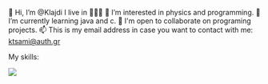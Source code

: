 👋 Hi, I’m @Klajdi
I live in 📍🇬🇷
👀 I’m interested in physics and programming.
🌱 I’m currently learning java and c.
💞️ I'm open to collaborate on programing projects.
📫 This is my email address in case you want to contact with me: ktsami@auth.gr
<br>
<p>My skills:</p>
<p align="left">
  <a href="https://skillicons.dev">
    <img src="https://skillicons.dev/icons?i=c,react,html,css,php" />
  </a>
</p>
<!---
Klajdis32/Klajdis32 is a ✨ special ✨ repository because its `README.md` (this file) appears on your GitHub profile.
You can click the Preview link to take a look at your changes.
--->
